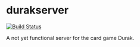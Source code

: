 # durakserver

[![Build Status](https://travis-ci.org/SolidTux/durakserver.svg?branch=master)](https://travis-ci.org/SolidTux/durakserver)

A not yet functional server for the card game Durak.
